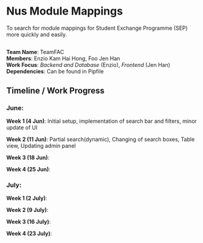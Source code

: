 # Nus Module Mappings

To search for module mappings for Student Exchange Programme (SEP) more quickly and easily.

##
__Team Name__: TeamFAC  
__Members__: Enzio Kam Hai Hong, Foo Jen Han  
__Work Focus__: _Backend and Database_ (Enzio), _Frontend_ (Jen Han)  
__Dependencies__: Can be found in Pipfile

## Timeline / Work Progress
### June:  

**Week 1 (4 Jun)**: Initial setup, implementation of search bar and filters, minor update of UI    

**Week 2 (11 Jun)**: Partial search(dynamic), Changing of search boxes, Table view, Updating admin panel  

**Week 3 (18 Jun)**:  

**Week 4 (25 Jun)**:  

### July: 

**Week 1 (2 July)**:  

**Week 2 (9 July)**:  

**Week 3 (16 July)**:  

**Week 4 (23 July)**:  
